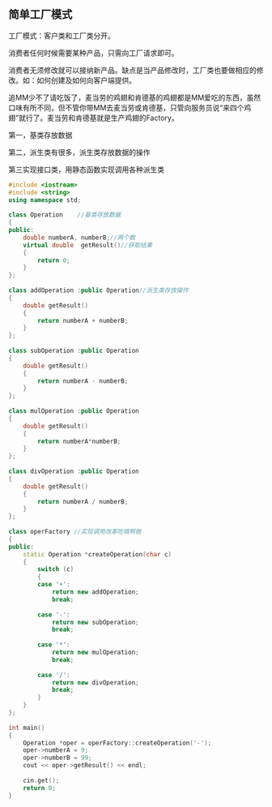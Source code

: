 ## 简单工厂模式

工厂模式：客户类和工厂类分开。  

消费者任何时候需要某种产品，只需向工厂请求即可。  

消费者无须修改就可以接纳新产品。缺点是当产品修改时，工厂类也要做相应的修改。如：如何创建及如何向客户端提供。 

追MM少不了请吃饭了，麦当劳的鸡翅和肯德基的鸡翅都是MM爱吃的东西，虽然口味有所不同，但不管你带MM去麦当劳或肯德基，只管向服务员说“来四个鸡翅”就行了。麦当劳和肯德基就是生产鸡翅的Factory。  

第一，基类存放数据  

第二，派生类有很多，派生类存放数据的操作  

第三实现接口类，用静态函数实现调用各种派生类 

```C++
#include <iostream>  
#include <string>  
using namespace std; 
  
class Operation    //基类存放数据  
{  
public:  
    double numberA, numberB;//两个数  
    virtual double  getResult()//获取结果  
    {  
        return 0;  
    }  
};  
  
class addOperation :public Operation//派生类存放操作  
{  
    double getResult()  
    {  
        return numberA + numberB;  
    }  
};  
  
class subOperation :public Operation  
{  
    double getResult()  
    {  
        return numberA - numberB;  
    }  
};  
  
class mulOperation :public Operation  
{  
    double getResult()  
    {  
        return numberA*numberB;  
    }  
};  
  
class divOperation :public Operation  
{  
    double getResult()  
    {  
        return numberA / numberB;  
    }  
};  
  
class operFactory //实现调用改革吃哦啊做  
{  
public:  
    static Operation *createOperation(char c)  
    {  
        switch (c)  
        {  
        case '+':  
            return new addOperation;  
            break;  
  
        case '-':  
            return new subOperation;  
            break;  
  
        case '*':  
            return new mulOperation;  
            break;  
  
        case '/':  
            return new divOperation;  
            break;  
        }  
    }  
};  
  
int main()  
{  
    Operation *oper = operFactory::createOperation('-');  
    oper->numberA = 9;  
    oper->numberB = 99;  
    cout << oper->getResult() << endl;  
  
    cin.get();  
    return 0;  
}  
```